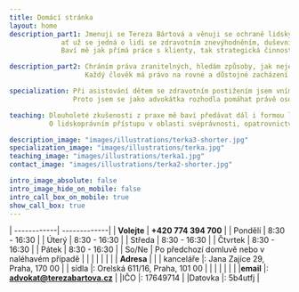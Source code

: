 ```yaml
---
title: Domácí stránka
layout: home
description_part1: Jmenuji se Tereza Bártová a věnuji se ochraně lidských práv se zaměřením na zranitelné skupiny,
             ať už se jedná o lidi se zdravotním znevýhodněním, duševním onemocněním, seniory nebo děti v těžké životní situaci.
             Baví mě jak přímá práce s klienty, tak strategická činnost zaměřená na systematické zlepšování postavení lidí v obtížných životních situacích.

description_part2: Chráním práva zranitelných, hledám způsoby, jak nejenom napravovat, ale i předcházet porušování základních lidských práv.
                   Každý člověk má právo na rovné a důstojné zacházení. A v případě zranitelných osob je na to potřeba myslet dvojnásob.

specialization: Při asistování dětem se zdravotním postižením jsem vnímala, jak systém komplikuje jejich životy, nerespektuje jejich potřeby a jejich rodinám neposkytuje dostatečnou podporu.
                Proto jsem se jako advokátka rozhodla pomáhat právě osobám se zdravotním postižením nebo duševním onemocněním, uprchlíkům a migrantům, seniorům a dětem v těžké životní situaci.

teaching: Dlouholeté zkušenosti z praxe mě baví předávat dál i formou lektorské činnosti.
          O lidskoprávním přístupu v oblasti svéprávnosti, opatrovnictví nebo rozhodování s podporou školím veřejné opatrovníky, sociální pracovníky, asistenty pedagogů.

description_image: "images/illustrations/terka3-shorter.jpg"
specialization_image: "images/illustrations/terka.jpg"
teaching_image: "images/illustrations/terka1.jpg"
contact_image: "images/illustrations/terka2-shorter.jpg"

intro_image_absolute: false
intro_image_hide_on_mobile: false
intro_call_box_on_mobile: true
show_call_box: true
---
```


| ------------| -------------|
| **Volejte** | **+420 774 394 700** |
| Pondělí     | 8:30 - 16:30 |
| Úterý       | 8:30 - 16:30 |
| Středa      | 8:30 - 16:30 |
| Čtvrtek     | 8:30 - 16:30 |
| Pátek       | 8:30 - 16:30 |
| So/Ne       | Po předchozí domluvě nebo v naléhavém případě |
|             |              |
|             |              |
| **Adresa**  |              |
| kanceláře   |: Jana Zajíce 29, Praha, 170 00 |
| sídla       |: Orelská 611/16, Praha, 101 00 |
|             |              |
|             |              |
|**email**    |: **advokat@terezabartova.cz**  |
|IČO          |: 17649714    |
|Datovka      |: 5b4utfj     |

